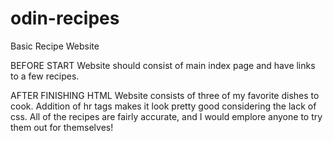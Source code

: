 # odin-recipes
Basic Recipe Website

BEFORE START
Website should consist of main index page and have links to a few recipes.

AFTER FINISHING HTML
Website consists of three of my favorite dishes to cook. Addition of hr tags
makes it look pretty good considering the lack of css.
All of the recipes are fairly accurate, and I would emplore anyone to try them out
for themselves!